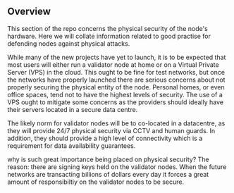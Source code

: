 ## Overview
This section of the repo concerns the physical security of the node's hardware. Here we will collate information related to good practise for defending nodes against physical attacks. 

While many of the new projects have yet to launch, it is to be expected that most users will either run a validator node at home or on a Virtual Private Server (VPS) in the cloud. This ought to be fine for test networks, but once the networks have properly launched there are serious concerns about not properly securing the physical entity of the node. Personal homes, or even office spaces, tend not to have the highest levels of security. The use of a VPS ought to mitigate some concerns as the providers should ideally have their servers located in a secure data centre.

The likely norm for validator nodes will be to co-located in a datacentre, as they will provide 24/7 physical security via CCTV and human guards. In addition, they should provide a high level of connectivity which is a requirement for data availability guarantees.

why is such great importance being placed on physical security? The reason: there are signing keys held on the validator nodes. When the future networks are transacting billions of dollars every day it forces a great amount of responsibiltiy on the validator nodes to be secure.
